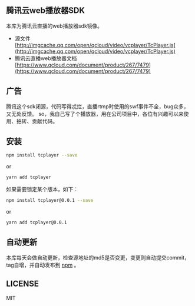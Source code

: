 ## 腾讯云web播放器SDK
本库为腾讯云直播的web播放器sdk镜像。

* 源文件 [http://imgcache.qq.com/open/qcloud/video/vcplayer/TcPlayer.js](http://imgcache.qq.com/open/qcloud/video/vcplayer/TcPlayer.js)
* 腾讯云直播web播放器文档 [https://www.qcloud.com/document/product/267/7479](https://www.qcloud.com/document/product/267/7479)

## 广告
腾讯这个sdk闭源，代码写得忒烂，直播rtmp时使用的swf事件不全，bug众多，又无处反馈。
so，我自己写了个播放器，用在公司项目中，各位有兴趣可以来使用、拍砖、贡献代码。

## 安装

```bash
npm install tcplayer --save
```

or

```bash
yarn add tcplayer
```

如果需要锁定某个版本，如下：

```bash
npm install tcplayer@0.0.1 --save
```

or

```bash
yarn add tcplayer@0.0.1
```

## 自动更新
本库每天会做自动更新，检查源地址的md5是否变更，变更则自动提交commit，tag自增，并自动发布到 [npm](https://www.npmjs.com/package/tcplayer) 。

## LICENSE
MIT